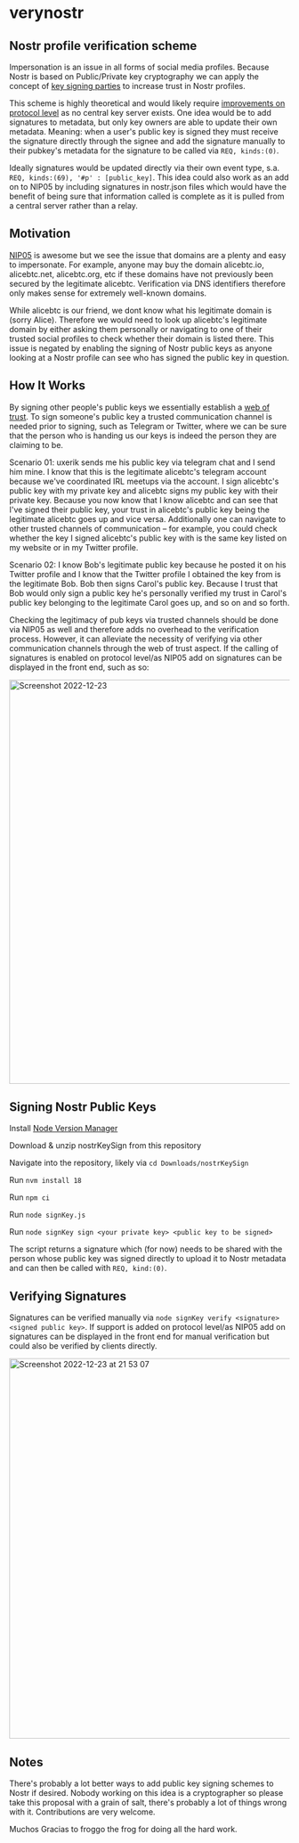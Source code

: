 # verynostr
## Nostr profile verification scheme

Impersonation is an issue in all forms of social media profiles. Because Nostr is based on Public/Private key cryptography we can apply the concept of [key signing parties](https://en.wikipedia.org/wiki/Key_signing_party) to increase trust in Nostr profiles.  

This scheme is highly theoretical and would likely require [improvements on protocol level](https://github.com/nostr-protocol/nips) as no central key server exists. One idea would be to add signatures to metadata, but only key owners are able to update their own metadata. Meaning: when a user's public key is signed they must receive the signature directly through the signee and add the signature manually to their pubkey's metadata for the signature to be called via `REQ, kinds:(0)`. 

Ideally signatures would be updated directly via their own event type, s.a. `REQ, kinds:(69), '#p' : [public_key]`. This idea could also work as an add on to NIP05 by including signatures in nostr.json files which would have the benefit of being sure that information called is complete as it is pulled from a central server rather than a relay.  

## Motivation

[NIP05](https://github.com/nostr-protocol/nips/blob/master/05.md) is awesome but we see the issue that domains are a plenty and easy to impersonate. For example, anyone may buy the domain alicebtc.io, alicebtc.net, alicebtc.org, etc if these domains have not previously been secured by the legitimate alicebtc. Verification via DNS identifiers therefore only makes sense for extremely well-known domains. 

While alicebtc is our friend, we dont know what his legitimate domain is (sorry Alice). Therefore we would need to look up alicebtc's legitimate domain by either asking them personally or navigating to one of their trusted social profiles to check whether their domain is listed there. This issue is negated by enabling the signing of Nostr public keys as anyone looking at a Nostr profile can see who has signed the public key in question.

## How It Works 

By signing other people's public keys we essentially establish a [web of trust](https://en.wikipedia.org/wiki/Web_of_trust). To sign someone's public key a trusted communication channel is needed prior to signing, such as Telegram or Twitter, where we can be sure that the person who is handing us our keys is indeed the person they are claiming to be.

Scenario 01: uxerik sends me his public key via telegram chat and I send him mine. I know that this is the legitimate alicebtc's telegram account because we've coordinated IRL meetups via the account. I sign alicebtc's public key with my private key and alicebtc signs my public key with their private key. Because you now know that I know alicebtc and can see that I've signed their public key, your trust in alicebtc's public key being the legitimate alicebtc goes up and vice versa. Additionally one can navigate to other trusted channels of communication – for example, you could check whether the key I signed alicebtc's public key with is the same key listed on my website or in my Twitter profile. 

Scenario 02: I know Bob's legitimate public key because he posted it on his Twitter profile and I know that the Twitter profile I obtained the key from is the legitimate Bob. Bob then signs Carol's public key. Because I trust that Bob would only sign a public key he's personally verified my trust in Carol's public key belonging to the legitimate Carol goes up, and so on and so forth. 

Checking the legitimacy of pub keys via trusted channels should be done via NIP05 as well and therefore adds no overhead to the verification process. However, it can alleviate the necessity of verifying via other communication channels through the web of trust aspect. If the calling of signatures is enabled on protocol level/as NIP05 add on signatures can be displayed in the front end, such as so:


<img width="726" alt="Screenshot 2022-12-23" src="https://user-images.githubusercontent.com/54821950/209402694-edafc1b0-6cbb-4a1d-91f0-e20dca77042d.png">


## Signing Nostr Public Keys

Install [Node Version Manager](https://github.com/nvm-sh/nvm)

Download & unzip nostrKeySign from this repository

Navigate into the repository, likely via `cd Downloads/nostrKeySign`

Run `nvm install 18`

Run `npm ci` 

Run `node signKey.js`

Run `node signKey sign <your private key> <public key to be signed>`

The script returns a signature which (for now) needs to be shared with the person whose public key was signed directly to upload it to Nostr metadata and can then be called with `REQ, kind:(0)`.


## Verifying Signatures

Signatures can be verified manually via `node signKey verify <signature> <signed public key>`. If support is added on protocol level/as NIP05 add on signatures can be displayed in the front end for manual verification but could also be verified by clients directly. 


<img width="683" alt="Screenshot 2022-12-23 at 21 53 07" src="https://user-images.githubusercontent.com/54821950/209404838-7a1ffc22-8822-49ac-8b69-9493f42d1469.png">


## Notes

There's probably a lot better ways to add public key signing schemes to Nostr if desired. Nobody working on this idea is a cryptographer so please take this proposal with a grain of salt, there's probably a lot of things wrong with it. Contributions are very welcome. 

Muchos Gracias to froggo the frog for doing all the hard work.


